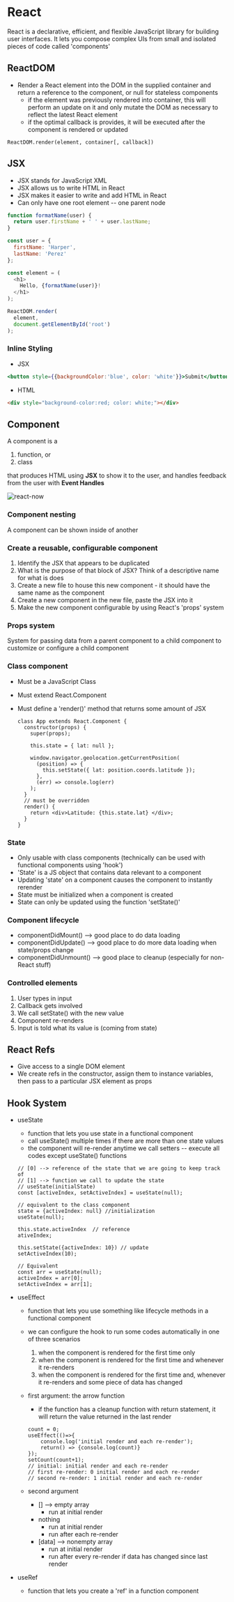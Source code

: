 # React

React is a declarative, efficient, and flexible JavaScript library for building user interfaces. It lets you compose complex UIs from small and isolated pieces of code called 'components'

## ReactDOM

* Render a React element into the DOM in the supplied container and return a reference to the component, or null for stateless components
  * if the element was previously rendered into container, this will perform an update on it and only mutate the DOM as necessary to reflect the latest React element
  * if the optimal callback is provides, it will be executed after the component is rendered or updated

```react
ReactDOM.render(element, container[, callback])
```



## JSX

* JSX stands for JavaScript XML
* JSX allows us to write HTML in React
* JSX makes it easier to write and add HTML in React
* Can only have one root element -- one parent node

```javascript
function formatName(user) {
  return user.firstName + ' ' + user.lastName;
}

const user = {
  firstName: 'Harper',
  lastName: 'Perez'
};

const element = (
  <h1>
    Hello, {formatName(user)}!
  </h1>
);

ReactDOM.render(
  element,
  document.getElementById('root')
);
```

### Inline Styling

* JSX

```jsx
<button style={{backgroundColor:'blue', color: 'white'}}>Submit</button>
```

* HTML

```html
<div style="background-color:red; color: white;"></div>
```



## Component

A component is a

1. function, or
2. class

that produces HTML using **JSX** to show it to the user, and handles feedback from the user with **Event Handles**



![react-now](..\common\react-now.png)

### Component nesting

A component can be shown inside of another

### Create a reusable, configurable component

1. Identify the JSX that appears to be duplicated
2. What is the purpose of that block of JSX? Think of a descriptive name for what is does
3. Create a new file to house this new component - it should have the same name as the component
4. Create a new component in the new file, paste the JSX into it
5. Make the new component configurable by using React's 'props' system

### Props system

System for passing data from a parent component to a child component to customize or configure a child component

### Class component

* Must be a JavaScript Class

* Must extend React.Component

* Must define a 'render()' method that returns some amount of JSX

  ```react
  class App extends React.Component {
    constructor(props) {
      super(props);
  
      this.state = { lat: null };
  
      window.navigator.geolocation.getCurrentPosition(
        (position) => {
          this.setState({ lat: position.coords.latitude });
        },
        (err) => console.log(err)
      );
    }
    // must be overridden
    render() {
      return <div>Latitude: {this.state.lat} </div>;
    }
  }
  ```

  

### State

* Only usable with class components (technically can be used with functional components using 'hook')
* 'State' is a JS object that contains data relevant to a component
* Updating 'state' on a component causes the component to instantly rerender
* State must be initialized when a component is created
* State can only be updated using the function 'setState()'                                                                                                                                                                                                                                                                                                                                                                                                                                                                                                                                                                                                                                                                                                                                                                                                                                                                                                                                                                                                                            



### Component lifecycle

* componentDidMount() --> good place to do data loading
* componentDidUpdate() --> good place to do more data loading when state/props change
* componentDidUnmount() --> good place to cleanup (especially for non-React stuff)



### Controlled elements

1. User types in input
2. Callback gets involved
3. We call setState() with the new value
4. Component re-renders
5. Input is told what its value is (coming from state)



## React Refs

* Give access to a single DOM element
* We create refs in the constructor, assign them to instance variables, then pass to a particular JSX element as props

## Hook System

* useState

  * function that lets you use state in a functional component
  * call useState() multiple times if there are more than one state values
  * the component will re-render anytime we call setters -- execute all codes except useState() functions

  ```react
  // [0] --> reference of the state that we are going to keep track of
  // [1] --> function we call to update the state
  // useState(initialState)
  const [activeIndex, setActiveIndex] = useState(null);
  
  // equivalent to the class component
  state = {activeIndex: null} //initialization
  useState(null);
  
  this.state.activeIndex  // reference
  ativeIndex;
  
  this.setState({activeIndex: 10}) // update
  setActiveIndex(10);
  
  // Equivalent
  const arr = useState(null);
  activeIndex = arr[0];  
  setActiveIndex = arr[1]; 
  ```

* useEffect
  * function that lets you use something like lifecycle methods in a functional component
  
  * we can configure the hook to run some codes automatically in one of three scenarios
    1. when the component is rendered for the first time only
    2. when the component is rendered for the first time and whenever it re-renders
    3. when the component is rendered for the first time and, whenever it re-renders and some piece of data has changed
    
  * first argument: the arrow function
  
    * if the function has a cleanup function with return statement, it will return the value returned in the last render
  
    ```react
    count = 0;
    useEffect(()=>{
    	console.log('initial render and each re-render');
    	return() => {console.log(count)}
    });
    setCount(count+1);
    // initial: initial render and each re-render
    // first re-render: 0 initial render and each re-render
    // second re-render: 1 initial render and each re-render
    ```
  
  * second argument
    * [] --> empty array
      * run at initial render
    * nothing
      * run at initial render
      * run after each re-render
    * [data] --> nonempty array
      * run at initial render
      * run after every re-render if data has changed since last render
* useRef
  
  * function that lets you create a 'ref' in a function component